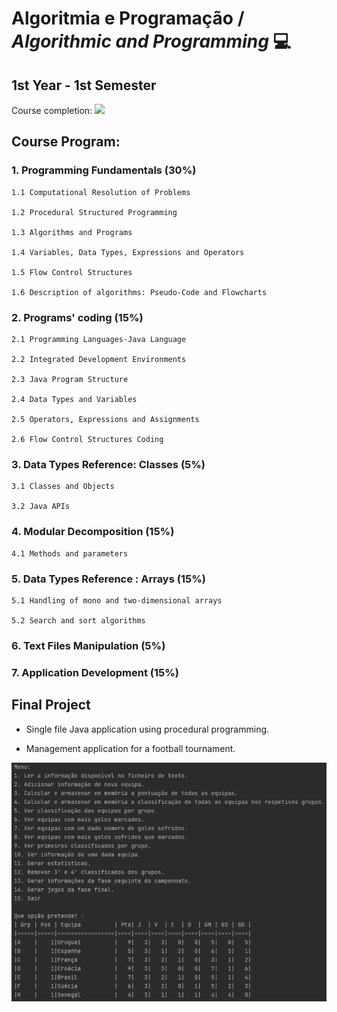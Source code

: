 # Algoritmia e Programação / *Algorithmic and Programming* 💻

## 1st Year - 1st Semester 

Course completion: ![](https://progress-bar.dev/16)

## Course Program:
### 1. Programming Fundamentals (30%)

    1.1 Computational Resolution of Problems

    1.2 Procedural Structured Programming

    1.3 Algorithms and Programs

    1.4 Variables, Data Types, Expressions and Operators

    1.5 Flow Control Structures

    1.6 Description of algorithms: Pseudo-Code and Flowcharts

### 2. Programs' coding (15%)

    2.1 Programming Languages-Java Language

    2.2 Integrated Development Environments

    2.3 Java Program Structure

    2.4 Data Types and Variables

    2.5 Operators, Expressions and Assignments

    2.6 Flow Control Structures Coding

### 3. Data Types Reference: Classes (5%)

    3.1 Classes and Objects

    3.2 Java APIs

### 4. Modular Decomposition (15%)

    4.1 Methods and parameters

### 5. Data Types Reference : Arrays (15%)

    5.1 Handling of mono and two-dimensional arrays

    5.2 Search and sort algorithms

### 6. Text Files Manipulation (5%)

### 7. Application Development (15%)


## Final Project

- Single file Java application using procedural programming.

- Management application for a football tournament.

![](Preview.png)
